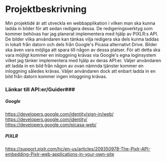# Projektbeskrivning #

Min projektidé är att utveckla en webbapplikation i vilken man ska kunna ladda in bilder för att sedan redigera dessa.
De redigeringsverktyg som kommer behövas har jag planerat implementera med hjälp av PIXLR:s API. De bilder vilka användaren kan tänkas vilja redigera ska dels kunna laddas in lokalt från datorn och dels från Google's Picasa alternativt Drive. Bilder ska även vara möjliga att spara till någon av dessa platser. För att detta ska vara möjligt kommer en inloggning krävas via Google's egna loginsystem vilket jag tänker implementera med hjälp av deras API:er. Väljer användaren att ladda in en bild från någon av ovan nämnda tjänster kommer en inloggning således krävas. Väljer användaren dock att enbart ladda in en bild från datorn kommer ingen inloggning krävas. 


### Länkar till API:er/Guider###

##### Google #####
https://developers.google.com/identity/sign-in/web/ <br />
https://developers.google.com/identity/ <br />
https://developers.google.com/picasa-web/
##### PIXLR #####
https://support.pixlr.com/hc/en-us/articles/209350978-The-Pixlr-API-embedding-Pixlr-web-applications-in-your-own-site
